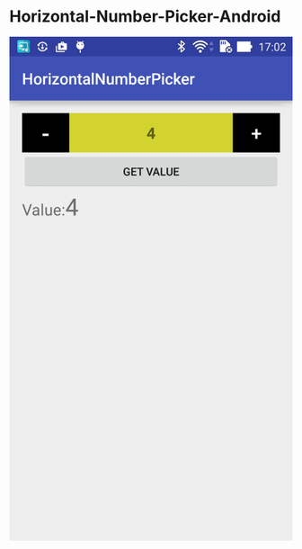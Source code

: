 # Horizontal-Number-Picker-Android

<img src="https://raw.githubusercontent.com/danieldesouza/Horizontal-Number-Picker-Android/bb1e72f0ff519d31c2c5f3118479a2ae714e18d7/imagem.jpg" /> 
